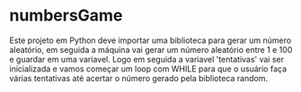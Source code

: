 # numbersGame
Este projeto em Python deve importar uma biblioteca para gerar um número aleatório, em seguida a máquina vai gerar um número aleatório entre 1 e 100 e guardar em uma variavel.
Logo em seguida a variavel 'tentativas' vai ser inicializada e vamos começar um loop com WHILE para que o usuário faça várias tentativas até acertar o número gerado pela biblioteca random.
